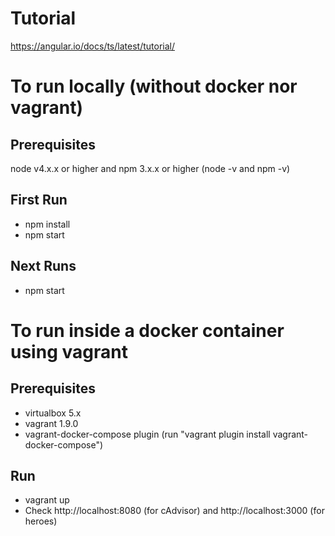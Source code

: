 # Tutorial
https://angular.io/docs/ts/latest/tutorial/


# To run locally (without docker nor vagrant)

## Prerequisites

node v4.x.x or higher and npm 3.x.x or higher (node -v and npm -v)

## First Run
* npm install
* npm start

## Next Runs
* npm start

# To run inside a docker container using vagrant

## Prerequisites

* virtualbox 5.x
* vagrant 1.9.0
* vagrant-docker-compose plugin (run "vagrant plugin install vagrant-docker-compose")

## Run
* vagrant up
* Check http://localhost:8080 (for cAdvisor) and http://localhost:3000 (for heroes)